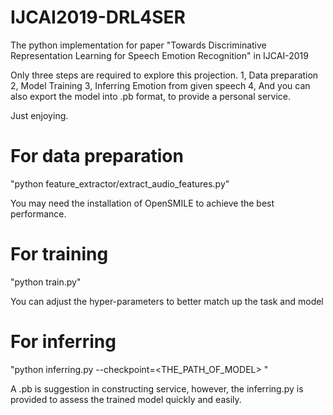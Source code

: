 # IJCAI2019-DRL4SER
The python implementation for paper "Towards Discriminative Representation Learning for Speech Emotion Recognition" in IJCAI-2019

Only three steps are required to explore this projection.
1, Data preparation
2, Model Training
3, Inferring Emotion from given speech
4, And you can also export the model into .pb format, to provide a personal service.

Just enjoying.
# For data preparation

"python feature_extractor/extract_audio_features.py"

You may need the installation of OpenSMILE to achieve the best performance.

# For training
"python train.py"

You can adjust the hyper-parameters to better match up the task and model

# For inferring
"python inferring.py --checkpoint=<THE_PATH_OF_MODEL> "

A .pb is suggestion in constructing service, however, the inferring.py is provided to assess the trained model quickly and easily.



